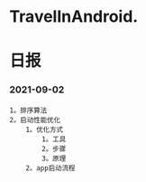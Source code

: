 # TravelInAndroid. 

# 日报
### 2021-09-02
    1。排序算法
    2。启动性能优化
        1。优化方式
            1。工具
            2。步骤
            3。原理
        2。app启动流程
